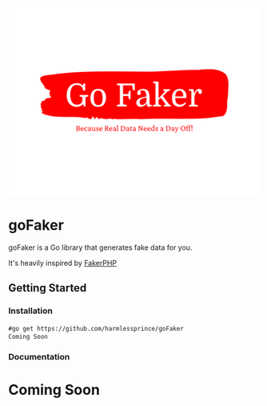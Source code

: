 <p style="text-align: center"><img src="go-faker-logo.png" alt="Social card of FakerPHP"></p>

# goFaker

goFaker is a Go library that generates fake data for you. 

It's heavily inspired by [FakerPHP](https://github.com/FakerPHP/Faker)


## Getting Started
    
### Installation

```shell
#go get https://github.com/harmlessprince/goFaker
Coming Soon
```

### Documentation

# Coming Soon